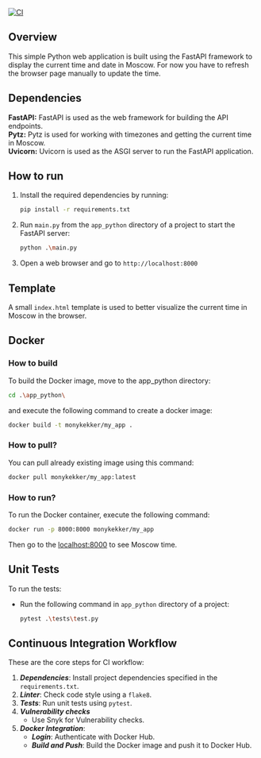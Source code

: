 [![CI](https://github.com/Tyu-cr/S24-core-course-labs/actions/workflows/main.yaml/badge.svg)](https://github.com/Tyu-cr/S24-core-course-labs/actions/workflows/main.yaml)

## Overview

This simple Python web application is built using the FastAPI framework to display the current time and date in Moscow.
For now you have to refresh the browser page manually to update the time.

## Dependencies

**FastAPI:** FastAPI is used as the web framework for building the API endpoints.  
**Pytz:** Pytz is used for working with timezones and getting the current time in Moscow.  
**Uvicorn:** Uvicorn is used as the ASGI server to run the FastAPI application.

## How to run

1. Install the required dependencies by running:
   ```bash
   pip install -r requirements.txt
   ```
2. Run `main.py` from the `app_python` directory of a project to start the FastAPI server:
    ```bash
    python .\main.py
    ```
3. Open a web browser and go to `http://localhost:8000`

## Template

A small `index.html` template is used to better visualize the current time in Moscow in the browser.

## Docker

### How to build

To build the Docker image, move to the app_python directory:

```bash
cd .\app_python\
```

and execute the following command to create a docker image:

```bash
docker build -t monykekker/my_app .
```

### How to pull?

You can pull already existing image using this command:

```bash
docker pull monykekker/my_app:latest
```

### How to run?

To run the Docker container, execute the following command:

```bash
docker run -p 8000:8000 monykekker/my_app
```

Then go to the [localhost:8000](http://localhost:8000/) to see Moscow time.

## Unit Tests

To run the tests:

- Run the following command in `app_python` directory of a project:

   ```bash
   pytest .\tests\test.py
   ```

## Continuous Integration Workflow

These are the core steps for CI workflow:

1. **_Dependencies_**: Install project dependencies specified in the `requirements.txt`.
2. **_Linter_**: Check code style using a `flake8`.
3. **_Tests_**: Run unit tests using `pytest`.
4. **_Vulnerability checks_**
    - Use Snyk for Vulnerability checks.
5. **_Docker Integration_**:
    - **_Login_**: Authenticate with Docker Hub.
    - **_Build and Push_**: Build the Docker image and push it to Docker Hub.
